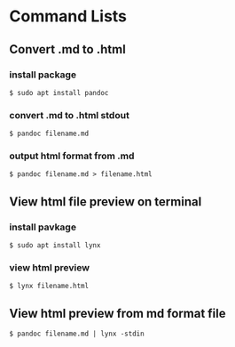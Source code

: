 # Command Lists


## Convert .md to .html
### install package

	$ sudo apt install pandoc

### convert .md to .html stdout

	$ pandoc filename.md 

### output html format from .md

	$ pandoc filename.md > filename.html

## View html file preview on terminal
### install pavkage

	$ sudo apt install lynx

### view html preview

	$ lynx filename.html

## View html preview from md format file

	$ pandoc filename.md | lynx -stdin

